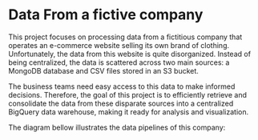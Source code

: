 # Data From a fictive company

This project focuses on processing data from a fictitious company that operates an e-commerce website selling its own brand of clothing. Unfortunately, the data from this website is quite disorganized. Instead of being centralized, the data is scattered across two main sources: a MongoDB database and CSV files stored in an S3 bucket.

The business teams need easy access to this data to make informed decisions. Therefore, the goal of this project is to efficiently retrieve and consolidate the data from these disparate sources into a centralized BigQuery data warehouse, making it ready for analysis and visualization.

The diagram bellow illustrates the data pipelines of this company: 
